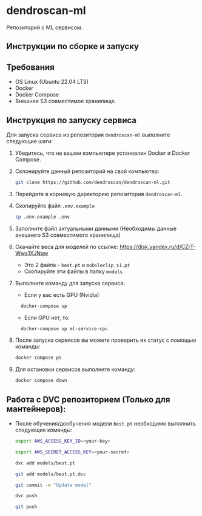 # dendroscan-ml
Репозиторий с ML сервисом.
## Инструкции по сборке и запуску

## Требования
- OS Linux (Ubuntu 22.04 LTS)
- Docker
- Docker Compose
- Внешнее S3 совместимое хранилище.

## Инструкция по запуску сервиса

Для запуска сервиса из репозитория `dendroscan-ml` выполните следующие шаги:
1. Убедитесь, что на вашем компьютере установлен Docker и Docker Compose.
2. Склонируйте данный репозиторий на свой компьютер:
      ```bash
   git clone https://github.com/dendroscan/dendroscan-ml.git
   ```
3. Перейдите в корневую директорию репозитория `dendroscan-ml`.
4. Скопируйте файл `.env.example`
    ```bash
    cp .env.example .env
    ```
5. Заполните файл актуальными данными (Необходимы данные внешнего S3 
   совместимого хранилища)

6. Скачайте веса для моделей по ссылке: https://disk.yandex.ru/d/CZrT-Wws1XJNqw
   - Это 2 файла - `best.pt` и `mobileclip_s1.pt`
   - Скопируйте эти файлы в папку `models`
   
7. Выполните команду для запуска сервиса: 
    - Если у вас есть GPU (Nvidia):
   ```bash
     docker-compose up
   ```
   - Если GPU нет, то:
   ```bash
     docker-compose up ml-service-cpu
   ```

8. После запуска сервисов вы можете проверить их статус с помощью команды:
   ```bash
   docker compose ps
   ```

9. Для остановки сервисов выполните команду:
   ```bash
   docker compose down
   ```
## Работа с DVC репозиторием (Только для мантейнеров):
- После обучения/дообучения модели `best.pt` необходимо выполнить следующие 
команды:

    ```bash
    export AWS_ACCESS_KEY_ID=<your-key>  
    ```
    ```bash
    export AWS_SECRET_ACCESS_KEY=<your-secret>
    ```
    ```bash
    dvc add models/best.pt
    ```
    ```bash
    git add models/best.pt.dvc
    ```
    ```bash
    git commit -m "Update model"
    ```
    ```bash
    dvc push
    ```
    ```bash
    git push
    ```